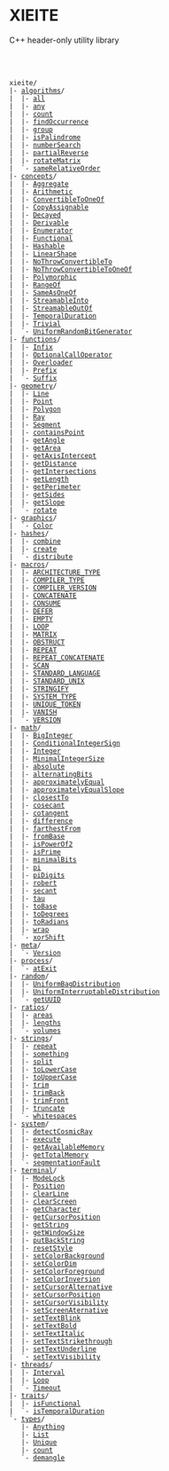 # **XIEITE**
C++ header-only utility library

<br/><br/>

<pre><code>xieite/
|- <a href="./docs/algorithms.md">algorithms</a>/
|  |- <a href="./docs/algorithms/all.md">all</a>
|  |- <a href="./docs/algorithms/any.md">any</a>
|  |- <a href="./docs/algorithms/count.md">count</a>
|  |- <a href="./docs/algorithms/findOccurrence.md">findOccurrence</a>
|  |- <a href="./docs/algorithms/group.md">group</a>
|  |- <a href="./docs/algorithms/isPalindrome.md">isPalindrome</a>
|  |- <a href="./docs/algorithms/numberSearch.md">numberSearch</a>
|  |- <a href="./docs/algorithms/partialReverse.md">partialReverse</a>
|  |- <a href="./docs/algorithms/rotateMatrix.md">rotateMatrix</a>
|  `- <a href="./docs/algorithms/sameRelativeOrder.md">sameRelativeOrder</a>
|- <a href="./docs/concepts.md">concepts</a>/
|  |- <a href="./docs/concepts/Aggregate.md">Aggregate</a>
|  |- <a href="./docs/concepts/Arithmetic.md">Arithmetic</a>
|  |- <a href="./docs/concepts/ConvertibleToOneOf.md">ConvertibleToOneOf</a>
|  |- <a href="./docs/concepts/CopyAssignable.md">CopyAssignable</a>
|  |- <a href="./docs/concepts/Decayed.md">Decayed</a>
|  |- <a href="./docs/concepts/Derivable.md">Derivable</a>
|  |- <a href="./docs/concepts/Enumerator.md">Enumerator</a>
|  |- <a href="./docs/concepts/Functional.md">Functional</a>
|  |- <a href="./docs/concepts/Hashable.md">Hashable</a>
|  |- <a href="./docs/concepts/LinearShape.md">LinearShape</a>
|  |- <a href="./docs/concepts/NoThrowConvertibleTo.md">NoThrowConvertibleTo</a>
|  |- <a href="./docs/concepts/NoThrowConvertibleToOneOf.md">NoThrowConvertibleToOneOf</a>
|  |- <a href="./docs/concepts/Polymorphic.md">Polymorphic</a>
|  |- <a href="./docs/concepts/RangeOf.md">RangeOf</a>
|  |- <a href="./docs/concepts/SameAsOneOf.md">SameAsOneOf</a>
|  |- <a href="./docs/concepts/StreamableInto.md">StreamableInto</a>
|  |- <a href="./docs/concepts/StreamableOutOf.md">StreamableOutOf</a>
|  |- <a href="./docs/concepts/TemporalDuration.md">TemporalDuration</a>
|  |- <a href="./docs/concepts/Trivial.md">Trivial</a>
|  `- <a href="./docs/concepts/UniformRandomBitGenerator.md">UniformRandomBitGenerator</a>
|- <a href="./docs/functions.md">functions</a>/
|  |- <a href="./docs/functions/Infix.md">Infix</a>
|  |- <a href="./docs/functions/OptionalCallOperator.md">OptionalCallOperator</a>
|  |- <a href="./docs/functions/Overloader.md">Overloader</a>
|  |- <a href="./docs/functions/Prefix.md">Prefix</a>
|  `- <a href="./docs/functions/Suffix.md">Suffix</a>
|- <a href="./docs/geometry.md">geometry</a>/
|  |- <a href="./docs/geometry/Line.md">Line</a>
|  |- <a href="./docs/geometry/Point.md">Point</a>
|  |- <a href="./docs/geometry/Polygon.md">Polygon</a>
|  |- <a href="./docs/geometry/Ray.md">Ray</a>
|  |- <a href="./docs/geometry/Segment.md">Segment</a>
|  |- <a href="./docs/geometry/containsPoint.md">containsPoint</a>
|  |- <a href="./docs/geometry/getAngle.md">getAngle</a>
|  |- <a href="./docs/geometry/getArea.md">getArea</a>
|  |- <a href="./docs/geometry/getAxisIntercept.md">getAxisIntercept</a>
|  |- <a href="./docs/geometry/getDistance.md">getDistance</a>
|  |- <a href="./docs/geometry/getIntersections.md">getIntersections</a>
|  |- <a href="./docs/geometry/getLength.md">getLength</a>
|  |- <a href="./docs/geometry/getPerimeter.md">getPerimeter</a>
|  |- <a href="./docs/geometry/getSides.md">getSides</a>
|  |- <a href="./docs/geometry/getSlope.md">getSlope</a>
|  `- <a href="./docs/geometry/rotate.md">rotate</a>
|- <a href="./docs/graphics.md">graphics</a>/
|  `- <a href="./docs/graphics/Color.md">Color</a>
|- <a href="./docs/hashes.md">hashes</a>/
|  |- <a href="./docs/hashes/combine.md">combine</a>
|  |- <a href="./docs/hashes/create.md">create</a>
|  `- <a href="./docs/hashes/distribute.md">distribute</a>
|- <a href="./docs/macros.md">macros</a>/
|  |- <a href="./docs/macros/ARCHITECTURE_TYPE.md">ARCHITECTURE_TYPE</a>
|  |- <a href="./docs/macros/COMPILER_TYPE.md">COMPILER_TYPE</a>
|  |- <a href="./docs/macros/COMPILER_VERSION.md">COMPILER_VERSION</a>
|  |- <a href="./docs/macros/CONCATENATE.md">CONCATENATE</a>
|  |- <a href="./docs/macros/CONSUME.md">CONSUME</a>
|  |- <a href="./docs/macros/DEFER.md">DEFER</a>
|  |- <a href="./docs/macros/EMPTY.md">EMPTY</a>
|  |- <a href="./docs/macros/LOOP.md">LOOP</a>
|  |- <a href="./docs/macros/MATRIX.md">MATRIX</a>
|  |- <a href="./docs/macros/OBSTRUCT.md">OBSTRUCT</a>
|  |- <a href="./docs/macros/REPEAT.md">REPEAT</a>
|  |- <a href="./docs/macros/REPEAT_CONCATENATE.md">REPEAT_CONCATENATE</a>
|  |- <a href="./docs/macros/SCAN.md">SCAN</a>
|  |- <a href="./docs/macros/STANDARD_LANGUAGE.md">STANDARD_LANGUAGE</a>
|  |- <a href="./docs/macros/STANDARD_UNIX.md">STANDARD_UNIX</a>
|  |- <a href="./docs/macros/STRINGIFY.md">STRINGIFY</a>
|  |- <a href="./docs/macros/SYSTEM_TYPE.md">SYSTEM_TYPE</a>
|  |- <a href="./docs/macros/UNIQUE_TOKEN.md">UNIQUE_TOKEN</a>
|  |- <a href="./docs/macros/VANISH.md">VANISH</a>
|  `- <a href="./docs/macros/VERSION.md">VERSION</a>
|- <a href="./docs/math.md">math</a>/
|  |- <a href="./docs/math/BigInteger.md">BigInteger</a>
|  |- <a href="./docs/math/ConditionalIntegerSign.md">ConditionalIntegerSign</a>
|  |- <a href="./docs/math/Integer.md">Integer</a>
|  |- <a href="./docs/math/MinimalIntegerSize.md">MinimalIntegerSize</a>
|  |- <a href="./docs/math/absolute.md">absolute</a>
|  |- <a href="./docs/math/alternatingBits.md">alternatingBits</a>
|  |- <a href="./docs/math/approximatelyEqual.md">approximatelyEqual</a>
|  |- <a href="./docs/math/approximatelyEqualSlope.md">approximatelyEqualSlope</a>
|  |- <a href="./docs/math/closestTo.md">closestTo</a>
|  |- <a href="./docs/math/cosecant.md">cosecant</a>
|  |- <a href="./docs/math/cotangent.md">cotangent</a>
|  |- <a href="./docs/math/difference.md">difference</a>
|  |- <a href="./docs/math/farthestFrom.md">farthestFrom</a>
|  |- <a href="./docs/math/fromBase.md">fromBase</a>
|  |- <a href="./docs/math/isPowerOf2.md">isPowerOf2</a>
|  |- <a href="./docs/math/isPrime.md">isPrime</a>
|  |- <a href="./docs/math/minimalBits.md">minimalBits</a>
|  |- <a href="./docs/math/pi.md">pi</a>
|  |- <a href="./docs/math/piDigits.md">piDigits</a>
|  |- <a href="./docs/math/robert.md">robert</a>
|  |- <a href="./docs/math/secant.md">secant</a>
|  |- <a href="./docs/math/tau.md">tau</a>
|  |- <a href="./docs/math/toBase.md">toBase</a>
|  |- <a href="./docs/math/toDegrees.md">toDegrees</a>
|  |- <a href="./docs/math/toRadians.md">toRadians</a>
|  |- <a href="./docs/math/wrap.md">wrap</a>
|  `- <a href="./docs/math/xorShift.md">xorShift</a>
|- <a href="./docs/meta.md">meta</a>/
|  `- <a href="./docs/meta/Version.md">Version</a>
|- <a href="./docs/process.md">process</a>/
|  `- <a href="./docs/process/atExit.md">atExit</a>
|- <a href="./docs/random.md">random</a>/
|  |- <a href="./docs/random/UniformBagDistribution.md">UniformBagDistribution</a>
|  |- <a href="./docs/random/UniformInterruptableDistribution.md">UniformInterruptableDistribution</a>
|  `- <a href="./docs/random/getUUID.md">getUUID</a>
|- <a href="./docs/ratios.md">ratios</a>/
|  |- <a href="./docs/ratios/areas.md">areas</a>
|  |- <a href="./docs/ratios/lengths.md">lengths</a>
|  `- <a href="./docs/ratios/volumes.md">volumes</a>
|- <a href="./docs/strings.md">strings</a>/
|  |- <a href="./docs/strings/repeat.md">repeat</a>
|  |- <a href="./docs/strings/something.md">something</a>
|  |- <a href="./docs/strings/split.md">split</a>
|  |- <a href="./docs/strings/toLowerCase.md">toLowerCase</a>
|  |- <a href="./docs/strings/toUpperCase.md">toUpperCase</a>
|  |- <a href="./docs/strings/trim.md">trim</a>
|  |- <a href="./docs/strings/trimBack.md">trimBack</a>
|  |- <a href="./docs/strings/trimFront.md">trimFront</a>
|  |- <a href="./docs/strings/truncate.md">truncate</a>
|  `- <a href="./docs/strings/whitespaces.md">whitespaces</a>
|- <a href="./docs/system.md">system</a>/
|  |- <a href="./docs/system/detectCosmicRay.md">detectCosmicRay</a>
|  |- <a href="./docs/system/execute.md">execute</a>
|  |- <a href="./docs/system/getAvailableMemory.md">getAvailableMemory</a>
|  |- <a href="./docs/system/getTotalMemory.md">getTotalMemory</a>
|  `- <a href="./docs/system/segmentationFault.md">segmentationFault</a>
|- <a href="./docs/terminal.md">terminal</a>/
|  |- <a href="./docs/terminal/ModeLock.md">ModeLock</a>
|  |- <a href="./docs/terminal/Position.md">Position</a>
|  |- <a href="./docs/terminal/clearLine.md">clearLine</a>
|  |- <a href="./docs/terminal/clearScreen.md">clearScreen</a>
|  |- <a href="./docs/terminal/getCharacter.md">getCharacter</a>
|  |- <a href="./docs/terminal/getCursorPosition.md">getCursorPosition</a>
|  |- <a href="./docs/terminal/getString.md">getString</a>
|  |- <a href="./docs/terminal/getWindowSize.md">getWindowSize</a>
|  |- <a href="./docs/terminal/putBackString.md">putBackString</a>
|  |- <a href="./docs/terminal/resetStyle.md">resetStyle</a>
|  |- <a href="./docs/terminal/setColorBackground.md">setColorBackground</a>
|  |- <a href="./docs/terminal/setColorDim.md">setColorDim</a>
|  |- <a href="./docs/terminal/setColorForeground.md">setColorForeground</a>
|  |- <a href="./docs/terminal/setColorInversion.md">setColorInversion</a>
|  |- <a href="./docs/terminal/setCursorAlternative.md">setCursorAlternative</a>
|  |- <a href="./docs/terminal/setCursorPosition.md">setCursorPosition</a>
|  |- <a href="./docs/terminal/setCursorVisibility.md">setCursorVisibility</a>
|  |- <a href="./docs/terminal/setScreenAlternative.md">setScreenAternative</a>
|  |- <a href="./docs/terminal/setTextBlink.md">setTextBlink</a>
|  |- <a href="./docs/terminal/setTextBold.md">setTextBold</a>
|  |- <a href="./docs/terminal/setTextItalic.md">setTextItalic</a>
|  |- <a href="./docs/terminal/setTextStrikethrough.md">setTextStrikethrough</a>
|  |- <a href="./docs/terminal/setTextUnderline.md">setTextUnderline</a>
|  `- <a href="./docs/terminal/setTextVisibility.md">setTextVisibility</a>
|- <a href="./docs/threads.md">threads</a>/
|  |- <a href="./docs/threads/Interval.md">Interval</a>
|  |- <a href="./docs/threads/Loop.md">Loop</a>
|  `- <a href="./docs/threads/Timeout.md">Timeout</a>
|- <a href="./docs/traits.md">traits</a>/
|  |- <a href="./docs/traits/isFunctional.md">isFunctional</a>
|  `- <a href="./docs/traits/isTemporalDuration.md">isTemporalDuration</a>
`- <a href="./docs/types.md">types</a>/
   |- <a href="./docs/types/Anything.md">Anything</a>
   |- <a href="./docs/types/List.md">List</a>
   |- <a href="./docs/types/Unique.md">Unique</a>
   |- <a href="./docs/types/count.md">count</a>
   `- <a href="./docs/types/demangle.md">demangle</a>
</code></pre>
